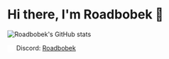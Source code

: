 # **Hi there, I'm Roadbobek 👋**

![Roadbobek's GitHub stats](https://github-readme-stats.vercel.app/api?username=roadbobek&show_icons=true&theme=transparent)

<img src="discord.svg" alt="Discord" width="16" style="vertical-align:middle;"> Discord: <a href="https://discord.com/app">Roadbobek</a>
